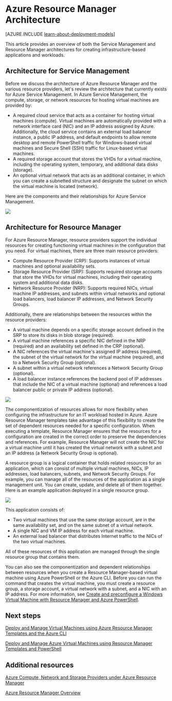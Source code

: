 <properties
   pageTitle="Azure Resource Manager Architecture | Windows Azure"
   description="Learn about the architecture of Resource Manager and the relationships between the compute, network, and storage resource providers."
   services="virtual-machines"
   documentationCenter=""
   authors="davidmu1"
   manager="timlt"
   editor=""
   tags="azure-resource-manager,azure-service-management"/>

<tags
	ms.service="azure-resource-manager"
	ms.date="08/25/2015"
	wacn.date=""/>

# Azure Resource Manager Architecture

<!-- deleted by customization
[AZURE.INCLUDE [learn-about-deployment-models](../includes/learn-about-deployment-models-rm-include.md)] classic deployment model.


-->
<!-- keep by customization: begin -->
[AZURE.INCLUDE [learn-about-deployment-models](../includes/learn-about-deployment-models-include.md)]
<!-- keep by customization: end -->

This article provides an overview of both the Service Management and Resource Manager architectures for creating infrastructure-based applications and workloads.

## Architecture for Service Management

Before we discuss the architecture of Azure Resource Manager and the various resource providers, let's review the architecture that currently exists for Azure Service Management. In Azure Service Management, the compute, storage, or network resources for hosting virtual machines are provided by:

- A required cloud service that acts as a container for hosting virtual machines (compute). Virtual machines are automatically provided with a network interface card (NIC) and an IP address assigned by Azure. Additionally, the cloud service contains an external load balancer instance, a public IP address, and default endpoints to allow remote desktop and remote PowerShell traffic for Windows-based virtual machines and Secure Shell (SSH) traffic for Linux-based virtual machines.
- A required storage account that stores the VHDs for a virtual machine, including the operating system, temporary, and additional data disks (storage).
- An optional virtual network that acts as an additional container, in which you can create a subnetted structure and designate the subnet on which the virtual machine is located (network).

Here are the components and their relationships for Azure Service Management.

![](./media/virtual-machines-azure-resource-manager-architecture/arm_arch1.png)

## Architecture for Resource Manager

For Azure Resource Manager, resource providers support the individual resources for creating functioning virtual machines in the configuration that you need. For virtual machines, there are three main resource providers:

- Compute Resource Provider (CRP): Supports instances of virtual machines and optional availability sets.
- Storage Resource Provider (SRP): Supports required storage accounts that store the VHDs for virtual machines, including their operating system and additional data disks.
- Network Resource Provider (NRP): Supports required NICs, virtual machine IP addresses, and subnets within virtual networks and optional load balancers, load balancer IP addresses, and Network Security Groups.

Additionally, there are relationships between the resources within the resource providers:

- A virtual machine depends on a specific storage account defined in the SRP to store its disks in blob storage (required).
- A virtual machine references a specific NIC defined in the NRP (required) and an availability set defined in the CRP (optional).
- A NIC references the virtual machine's assigned IP address (required), the subnet of the virtual network for the virtual machine (required), and to a Network Security Group (optional).
- A subnet within a virtual network references a Network Security Group (optional).
- A load balancer instance references the backend pool of IP addresses that include the NIC of a virtual machine (optional) and references a load balancer public or private IP address (optional).

![](./media/virtual-machines-azure-resource-manager-architecture/arm_arch2.png)

The componentization of resources allows for more flexibility when configuring the infrastructure for an IT workload hosted in Azure. Azure Resource Manager templates take advantage of this flexibility to create the set of dependent resources needed for a specific configuration. When executing a template, Resource Manager ensures that the resources for a configuration are created in the correct order to preserve the dependencies and references. For example, Resource Manager will not create the NIC for a virtual machine until it has created the virtual network with a subnet and an IP address (a Network Security Group is optional).

A resource group is a logical container that holds related resources for an application, which can consist of multiple virtual machines, NICs, IP addresses, load balancers, subnets, and Network Security Groups. For example, you can manage all of the resources of the application as a single management unit. You can create, update, and delete all of them together. Here is an example application deployed in a single resource group.

![](./media/virtual-machines-azure-resource-manager-architecture/arm_arch3.png)

This application consists of:

- Two virtual machines that use the same storage account, are in the same availability set, and on the same subnet of a virtual network.
- A single NIC and VM IP address for each virtual machine.
- An external load balancer that distributes Internet traffic to the NICs of the two virtual machines.

All of these resources of this application are managed through the single resource group that contains them.

You can also see the componentization and dependent relationships between resources when you create a Resource Manager-based virtual machine using Azure PowerShell or the Azure CLI. Before you can run the command that creates the virtual machine, you must create a resource group, a storage account, a virtual network with a subnet, and a NIC with an IP address. For more information, see [Create and preconfigure a Windows Virtual Machine with Resource Manager and Azure PowerShell](/documentation/articles/virtual-machines-ps-create-preconfigure-windows-resource-manager-vms).

## Next steps

[Deploy and Manage Virtual Machines using Azure Resource Manager Templates and the Azure CLI](/documentation/articles/virtual-machines-deploy-rmtemplates-azure-cli)

[Deploy and Manage Azure Virtual Machines using Resource Manager Templates and PowerShell](/documentation/articles/virtual-machines-deploy-rmtemplates-powershell)

## Additional resources

[Azure Compute, Network and Storage Providers under Azure Resource Manager](/documentation/articles/virtual-machines-azurerm-versus-azuresm)

[Azure Resource Manager Overview](/documentation/articles/resource-group-overview)
